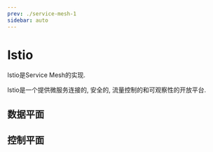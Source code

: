 ```yaml
---
prev: ./service-mesh-1
sidebar: auto
---
```


# Istio

Istio是Service Mesh的实现.

Istio是一个提供微服务连接的, 安全的, 流量控制的和可观察性的开放平台. 

## 数据平面

## 控制平面

